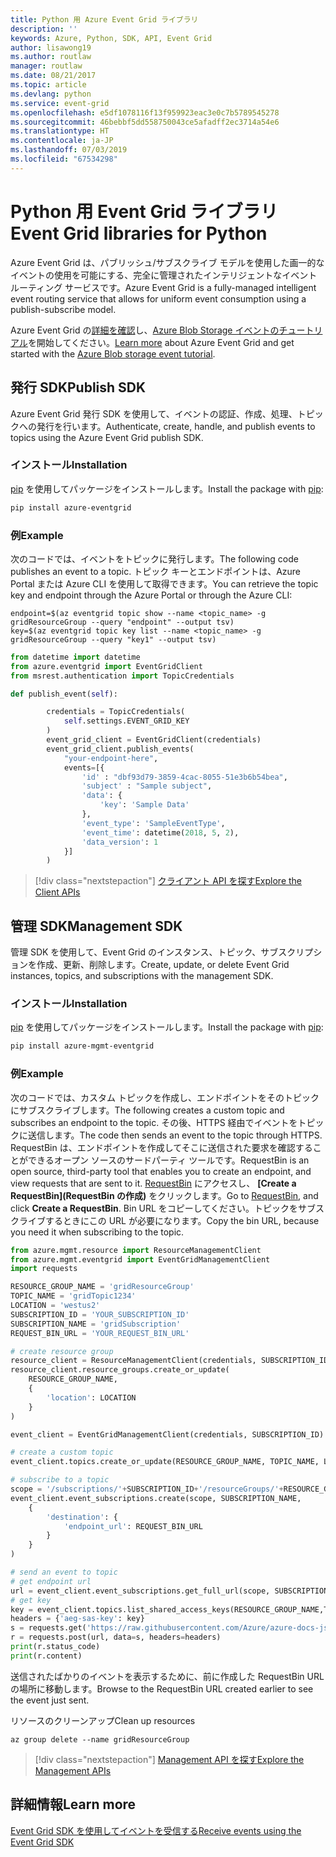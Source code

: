```yaml
---
title: Python 用 Azure Event Grid ライブラリ
description: ''
keywords: Azure, Python, SDK, API, Event Grid
author: lisawong19
ms.author: routlaw
manager: routlaw
ms.date: 08/21/2017
ms.topic: article
ms.devlang: python
ms.service: event-grid
ms.openlocfilehash: e5df1078116f13f959923eac3e0c7b5789545278
ms.sourcegitcommit: 46bebbf5dd558750043ce5afadff2ec3714a54e6
ms.translationtype: HT
ms.contentlocale: ja-JP
ms.lasthandoff: 07/03/2019
ms.locfileid: "67534298"
---
```

# <a name="event-grid-libraries-for-python"></a><span data-ttu-id="e4997-103">Python 用 Event Grid ライブラリ</span><span class="sxs-lookup"><span data-stu-id="e4997-103">Event Grid libraries for Python</span></span>


<span data-ttu-id="e4997-104">Azure Event Grid は、パブリッシュ/サブスクライブ モデルを使用した画一的なイベントの使用を可能にする、完全に管理されたインテリジェントなイベント ルーティング サービスです。</span><span class="sxs-lookup"><span data-stu-id="e4997-104">Azure Event Grid is a fully-managed intelligent event routing service that allows for uniform event consumption using a publish-subscribe model.</span></span>

<span data-ttu-id="e4997-105">Azure Event Grid の[詳細を確認](/azure/event-grid/overview)し、[Azure Blob Storage イベントのチュートリアル](/azure/storage/blobs/storage-blob-event-quickstart)を開始してください。</span><span class="sxs-lookup"><span data-stu-id="e4997-105">[Learn more](/azure/event-grid/overview) about Azure Event Grid and get started with the [Azure Blob storage event tutorial](/azure/storage/blobs/storage-blob-event-quickstart).</span></span> 

## <a name="publish-sdk"></a><span data-ttu-id="e4997-106">発行 SDK</span><span class="sxs-lookup"><span data-stu-id="e4997-106">Publish SDK</span></span>

<span data-ttu-id="e4997-107">Azure Event Grid 発行 SDK を使用して、イベントの認証、作成、処理、トピックへの発行を行います。</span><span class="sxs-lookup"><span data-stu-id="e4997-107">Authenticate, create, handle, and publish events to topics using the Azure Event Grid publish SDK.</span></span>

### <a name="installation"></a><span data-ttu-id="e4997-108">インストール</span><span class="sxs-lookup"><span data-stu-id="e4997-108">Installation</span></span> 

<span data-ttu-id="e4997-109">[pip](https://pip.pypa.io/en/stable/quickstart/) を使用してパッケージをインストールします。</span><span class="sxs-lookup"><span data-stu-id="e4997-109">Install the package with [pip](https://pip.pypa.io/en/stable/quickstart/):</span></span>

```bash
pip install azure-eventgrid
```

### <a name="example"></a><span data-ttu-id="e4997-110">例</span><span class="sxs-lookup"><span data-stu-id="e4997-110">Example</span></span> 

<span data-ttu-id="e4997-111">次のコードでは、イベントをトピックに発行します。</span><span class="sxs-lookup"><span data-stu-id="e4997-111">The following code publishes an event to a topic.</span></span> <span data-ttu-id="e4997-112">トピック キーとエンドポイントは、Azure Portal または Azure CLI を使用して取得できます。</span><span class="sxs-lookup"><span data-stu-id="e4997-112">You can retrieve the topic key and endpoint through the Azure Portal or through the Azure CLI:</span></span>

```azurecli-interactive
endpoint=$(az eventgrid topic show --name <topic_name> -g gridResourceGroup --query "endpoint" --output tsv)
key=$(az eventgrid topic key list --name <topic_name> -g gridResourceGroup --query "key1" --output tsv)
```

```python
from datetime import datetime
from azure.eventgrid import EventGridClient
from msrest.authentication import TopicCredentials

def publish_event(self):

        credentials = TopicCredentials(
            self.settings.EVENT_GRID_KEY
        )
        event_grid_client = EventGridClient(credentials)
        event_grid_client.publish_events(
            "your-endpoint-here",
            events=[{
                'id' : "dbf93d79-3859-4cac-8055-51e3b6b54bea",
                'subject' : "Sample subject",
                'data': {
                    'key': 'Sample Data'
                },
                'event_type': 'SampleEventType',
                'event_time': datetime(2018, 5, 2),
                'data_version': 1
            }]
        )
```

> [!div class="nextstepaction"]
> [<span data-ttu-id="e4997-113">クライアント API を探す</span><span class="sxs-lookup"><span data-stu-id="e4997-113">Explore the Client APIs</span></span>](/python/api/overview/azure/eventgrid/client)

## <a name="management-sdk"></a><span data-ttu-id="e4997-114">管理 SDK</span><span class="sxs-lookup"><span data-stu-id="e4997-114">Management SDK</span></span>

<span data-ttu-id="e4997-115">管理 SDK を使用して、Event Grid のインスタンス、トピック、サブスクリプションを作成、更新、削除します。</span><span class="sxs-lookup"><span data-stu-id="e4997-115">Create, update, or delete Event Grid instances, topics, and subscriptions with the management SDK.</span></span>

### <a name="installation"></a><span data-ttu-id="e4997-116">インストール</span><span class="sxs-lookup"><span data-stu-id="e4997-116">Installation</span></span> 

<span data-ttu-id="e4997-117">[pip](https://pip.pypa.io/en/stable/quickstart/) を使用してパッケージをインストールします。</span><span class="sxs-lookup"><span data-stu-id="e4997-117">Install the package with [pip](https://pip.pypa.io/en/stable/quickstart/):</span></span>

```bash
pip install azure-mgmt-eventgrid
```

### <a name="example"></a><span data-ttu-id="e4997-118">例</span><span class="sxs-lookup"><span data-stu-id="e4997-118">Example</span></span>

<span data-ttu-id="e4997-119">次のコードでは、カスタム トピックを作成し、エンドポイントをそのトピックにサブスクライブします。</span><span class="sxs-lookup"><span data-stu-id="e4997-119">The following creates a custom topic and subscribes an endpoint to the topic.</span></span> <span data-ttu-id="e4997-120">その後、HTTPS 経由でイベントをトピックに送信します。</span><span class="sxs-lookup"><span data-stu-id="e4997-120">The code then sends an event to the topic through HTTPS.</span></span>
<span data-ttu-id="e4997-121">RequestBin は、エンドポイントを作成してそこに送信された要求を確認することができるオープン ソースのサードパーティ ツールです。</span><span class="sxs-lookup"><span data-stu-id="e4997-121">RequestBin is an open source, third-party tool that enables you to create an endpoint, and view requests that are sent to it.</span></span> <span data-ttu-id="e4997-122">[RequestBin](https://requestbin.com) にアクセスし、 **[Create a RequestBin]\(RequestBin の作成\)** をクリックします。</span><span class="sxs-lookup"><span data-stu-id="e4997-122">Go to [RequestBin](https://requestbin.com), and click **Create a RequestBin**.</span></span> <span data-ttu-id="e4997-123">Bin URL をコピーしてください。トピックをサブスクライブするときにこの URL が必要になります。</span><span class="sxs-lookup"><span data-stu-id="e4997-123">Copy the bin URL, because you need it when subscribing to the topic.</span></span>

```python
from azure.mgmt.resource import ResourceManagementClient
from azure.mgmt.eventgrid import EventGridManagementClient
import requests

RESOURCE_GROUP_NAME = 'gridResourceGroup'
TOPIC_NAME = 'gridTopic1234'
LOCATION = 'westus2'
SUBSCRIPTION_ID = 'YOUR_SUBSCRIPTION_ID'
SUBSCRIPTION_NAME = 'gridSubscription'
REQUEST_BIN_URL = 'YOUR_REQUEST_BIN_URL'

# create resource group
resource_client = ResourceManagementClient(credentials, SUBSCRIPTION_ID)
resource_client.resource_groups.create_or_update(
    RESOURCE_GROUP_NAME,
    {
        'location': LOCATION
    }
)

event_client = EventGridManagementClient(credentials, SUBSCRIPTION_ID)

# create a custom topic
event_client.topics.create_or_update(RESOURCE_GROUP_NAME, TOPIC_NAME, LOCATION)

# subscribe to a topic
scope = '/subscriptions/'+SUBSCRIPTION_ID+'/resourceGroups/'+RESOURCE_GROUP_NAME+'/providers/Microsoft.EventGrid/topics/'+TOPIC_NAME
event_client.event_subscriptions.create(scope, SUBSCRIPTION_NAME,
    {
        'destination': {
            'endpoint_url': REQUEST_BIN_URL
        }
    }
)

# send an event to topic
# get endpoint url
url = event_client.event_subscriptions.get_full_url(scope, SUBSCRIPTION_NAME).endpoint_url
# get key
key = event_client.topics.list_shared_access_keys(RESOURCE_GROUP_NAME,TOPIC_NAME).key1
headers = {'aeg-sas-key': key}
s = requests.get('https://raw.githubusercontent.com/Azure/azure-docs-json-samples/master/event-grid/customevent.json')
r = requests.post(url, data=s, headers=headers)
print(r.status_code)
print(r.content)
```
<span data-ttu-id="e4997-124">送信されたばかりのイベントを表示するために、前に作成した RequestBin URL の場所に移動します。</span><span class="sxs-lookup"><span data-stu-id="e4997-124">Browse to the RequestBin URL created earlier to see the event just sent.</span></span>

<span data-ttu-id="e4997-125">リソースのクリーンアップ</span><span class="sxs-lookup"><span data-stu-id="e4997-125">Clean up resources</span></span>
```azurecli-interactive
az group delete --name gridResourceGroup
```

> [!div class="nextstepaction"]
> [<span data-ttu-id="e4997-126">Management API を探す</span><span class="sxs-lookup"><span data-stu-id="e4997-126">Explore the Management APIs</span></span>](/python/api/overview/azure/eventgrid/management)

## <a name="learn-more"></a><span data-ttu-id="e4997-127">詳細情報</span><span class="sxs-lookup"><span data-stu-id="e4997-127">Learn more</span></span>

[<span data-ttu-id="e4997-128">Event Grid SDK を使用してイベントを受信する</span><span class="sxs-lookup"><span data-stu-id="e4997-128">Receive events using the Event Grid SDK</span></span>](/azure/event-grid/receive-events)

